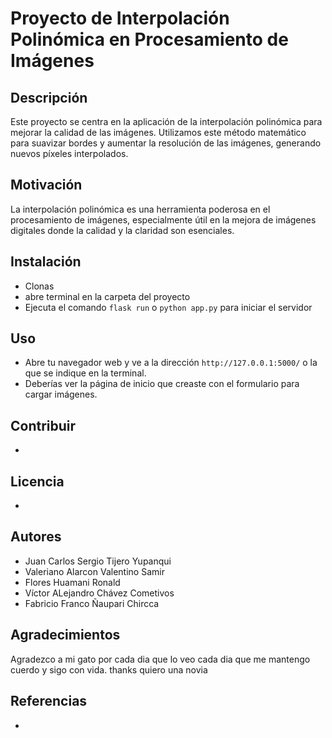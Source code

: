 # Proyecto de Interpolación Polinómica en Procesamiento de Imágenes

## Descripción
Este proyecto se centra en la aplicación de la interpolación polinómica para mejorar la calidad de las imágenes. Utilizamos este método matemático para suavizar bordes y aumentar la resolución de las imágenes, generando nuevos píxeles interpolados.

## Motivación
La interpolación polinómica es una herramienta poderosa en el procesamiento de imágenes, especialmente útil en la mejora de imágenes digitales donde la calidad y la claridad son esenciales.

## Instalación
- Clonas
- abre terminal en la carpeta del proyecto
- Ejecuta el comando `flask run` o `python app.py` para iniciar el servidor

## Uso
- Abre tu navegador web y ve a la dirección `http://127.0.0.1:5000/` o la que se indique en la terminal.
- Deberías ver la página de inicio que creaste con el formulario para cargar imágenes.

## Contribuir
-

## Licencia
-

## Autores
- Juan Carlos Sergio Tijero Yupanqui
- Valeriano Alarcon Valentino Samir
- Flores Huamani Ronald
- Víctor ALejandro Chávez Cometivos
- Fabricio Franco Ñaupari Chircca

## Agradecimientos
Agradezco a mi gato por cada dia que lo veo cada dia que me mantengo cuerdo y sigo con vida. 
thanks
quiero una novia

## Referencias
-
